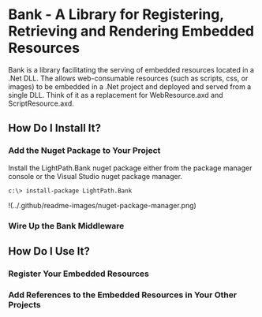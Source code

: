 ﻿# Bank - A Library for Registering, Retrieving and Rendering Embedded Resources

Bank is a library facilitating the serving of embedded resources located in a .Net DLL. The allows web-consumable resources (such as scripts, css, or images) to be embedded in a .Net project and deployed and served from a single DLL. Think of it as a replacement for WebResource.axd and ScriptResource.axd.

## How Do I Install It?

### Add the Nuget Package to Your Project
Install the LightPath.Bank nuget package either from the package manager console or the Visual Studio nuget package manager.

`c:\> install-package LightPath.Bank`

!(../.github/readme-images/nuget-package-manager.png)
### Wire Up the Bank Middleware 

## How Do I Use It?

### Register Your Embedded Resources
### Add References to the Embedded Resources in Your Other Projects
